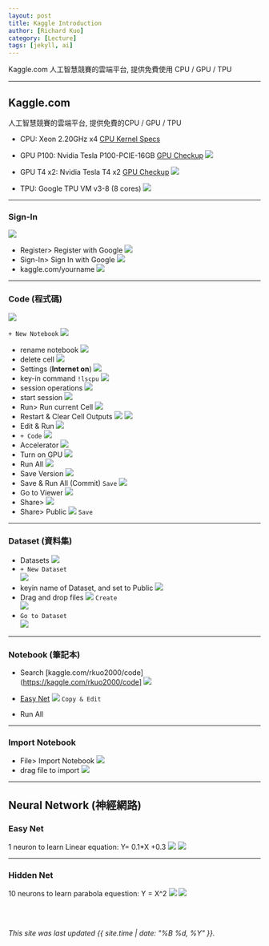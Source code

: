 ```yaml
---
layout: post
title: Kaggle Introduction
author: [Richard Kuo]
category: [Lecture]
tags: [jekyll, ai]
---
```


Kaggle.com 人工智慧競賽的雲端平台, 提供免費使用 CPU / GPU / TPU

---
## Kaggle.com
人工智慧競賽的雲端平台, 提供免費的CPU / GPU / TPU<br>
* CPU: Xeon 2.20GHz x4 [CPU Kernel Specs](https://www.kaggle.com/code/rkuo2000/cpu-kernel-specs)

* GPU P100: Nvidia Tesla P100-PCIE-16GB [GPU Checkup](https://www.kaggle.com/rkuo2000/gpu-checkup)
![](https://tpucdn.com/gpu-specs/images/c/2888-front.small.jpg)

* GPU T4 x2: Nvidia Tesla T4 x2 [GPU Checkup](https://www.kaggle.com/rkuo2000/gpu-checkup)
![](https://tpucdn.com/gpu-specs/images/c/3316-front.small.jpg)

* TPU: Google TPU VM v3-8 (8 cores)
![](https://storage.googleapis.com/kaggle-media/tpu/tpu_rule_of_thumb.png)

---
### Sign-In
![](https://github.com/rkuo2000/AI-course/blob/gh-pages/images/Kaggle.png?raw=true)
* Register> Register with Google
![](https://github.com/rkuo2000/AI-course/blob/gh-pages/images/Kaggle_Register.png?raw=true)
* Sign-In> Sign In with Google
![](https://github.com/rkuo2000/AI-course/blob/gh-pages/images/Kaggle_Sign_In.png?raw=true)
* kaggle.com/yourname
![](https://github.com/rkuo2000/AI-course/blob/gh-pages/images/Kaggle_home.png?raw=true)

---
### Code (程式碼)
![](https://github.com/rkuo2000/AI-course/blob/gh-pages/images/Kaggle_Code.png?raw=true)

`+ New Notebook`
![](https://github.com/rkuo2000/AI-course/blob/gh-pages/images/Kaggle_+New_Notebook.png?raw=true)
* rename notebook
![](https://github.com/rkuo2000/AI-course/blob/gh-pages/images/Kaggle_rename_notebook.png?raw=true)
* delete cell
![](https://github.com/rkuo2000/AI-course/blob/gh-pages/images/Kaggle_delete_cell.png?raw=true)
* Settings (**Internet on**)
![](https://github.com/rkuo2000/AI-course/blob/gh-pages/images/Kaggle_Settings.png?raw=true)
* key-in command `!lscpu`
![](https://github.com/rkuo2000/AI-course/blob/gh-pages/images/Kaggle_keyin_command.png?raw=true)
* session operations
![](https://github.com/rkuo2000/AI-course/blob/gh-pages/images/Kaggle_session_operations.png?raw=true)
* start session 
![](https://github.com/rkuo2000/AI-course/blob/gh-pages/images/Kaggle_session_starting.png?raw=true)
* Run> Run current Cell
![](https://github.com/rkuo2000/AI-course/blob/gh-pages/images/Kaggle_Run_current_cell.png?raw=true)
* Restart & Clear Cell Outputs
![](https://github.com/rkuo2000/AI-course/blob/gh-pages/images/Kaggle_Restart_Clear_Cell_Outputs.png?raw=true)
![](https://github.com/rkuo2000/AI-course/blob/gh-pages/images/Kaggle_Restart_clear_cell_outputs.png?raw=true)
* Edit & Run
![](https://github.com/rkuo2000/AI-course/blob/gh-pages/images/Kaggle_edit_and_run.png?raw=true)
* `+ Code`
![](https://github.com/rkuo2000/AI-course/blob/gh-pages/images/Kaggle_add_code.png?raw=true)
* Accelerator 
![](https://github.com/rkuo2000/AI-course/blob/gh-pages/images/Kaggle_Accelerator.png?raw=true)
* Turn on GPU
![](https://github.com/rkuo2000/AI-course/blob/gh-pages/images/Kaggle_Turn_on_GPU.png?raw=true)
* Run All
![](https://github.com/rkuo2000/AI-course/blob/gh-pages/images/Kaggle_run_all.png?raw=true)
* Save Version
![](https://github.com/rkuo2000/AI-course/blob/gh-pages/images/Kaggle_Save_Version.png?raw=true)
* Save & Run All (Commit) 
`Save`
![](https://github.com/rkuo2000/AI-course/blob/gh-pages/images/Kaggle_Save_and_Run_All.png?raw=true)
* Go to Viewer
![](https://github.com/rkuo2000/AI-course/blob/gh-pages/images/Kaggle_Go_to_Viewer.png?raw=true)
* Share> 
![](https://github.com/rkuo2000/AI-course/blob/gh-pages/images/Kaggle_Share.png?raw=true)
* Share> Public
![](https://github.com/rkuo2000/AI-course/blob/gh-pages/images/Kaggle_Share_Public.png?raw=true)
`Save`<br>

---
### Dataset (資料集)
* Datasets
![](https://github.com/rkuo2000/AI-course/blob/gh-pages/images/Kaggle_Datasets.png?raw=true)
* `+ New Dataset`<br>
![](https://github.com/rkuo2000/AI-course/blob/gh-pages/images/Kaggle_New_Dataset.png?raw=true)
* keyin name of Dataset, and set to Public
![](https://github.com/rkuo2000/AI-course/blob/gh-pages/images/Kaggle_New_Dataset_keyin_name.png?raw=true)
* Drag and drop files 
![](https://github.com/rkuo2000/AI-course/blob/gh-pages/images/Kaggle_New_Dataset_drag_and_drop_files.png?raw=true)
`Create`<br>
![](https://github.com/rkuo2000/AI-course/blob/gh-pages/images/Kaggle_New_Dataset_create_success.png?raw=true)
* `Go to Dataset`<br>
![](https://github.com/rkuo2000/AI-course/blob/gh-pages/images/Kaggle_Go_to_Dataset.png?raw=true)

---
### Notebook (筆記本)
* Search [kaggle.com/rkuo2000/code](https://kaggle.com/rkuo2000/code]
![](https://github.com/rkuo2000/AI-course/blob/gh-pages/images/Kaggle_Code_search.png?raw=true)

* [Easy Net](https://www.kaggle.com/code/rkuo2000/easy-net)
![](https://github.com/rkuo2000/AI-course/blob/gh-pages/images/Kaggle_Code_Easy_Net.png?raw=true)
`Copy & Edit`<br>
* Run All

---
### Import Notebook
* File> Import Notebook
![](https://github.com/rkuo2000/AI-course/blob/gh-pages/images/Kaggle_File_import_notebook.png?raw=true)
* drag file to import
![](https://github.com/rkuo2000/AI-course/blob/gh-pages/images/Kaggle_import_notebook.png?raw=true)

---
## Neural Network (神經網路)

### Easy Net
1 neuron to learn Linear equation: Y= 0.1*X +0.3
![](https://github.com/rkuo2000/AI-course/blob/gh-pages/images/Kaggle_Easy_Net.png?raw=true)
![](https://github.com/rkuo2000/AI-course/blob/gh-pages/images/Kaggle_Easy_Net_plot_prediction.png?raw=true)

---
### Hidden Net
10 neurons to learn parabola equestion: Y = X^2
![](https://github.com/rkuo2000/AI-course/blob/gh-pages/images/Kaggle_Hidden_Net.png?raw=true)
![](https://github.com/rkuo2000/AI-course/blob/gh-pages/images/Kaggle_Hidden_Net_plot_prediction.png?raw=true)

<br>
<br>

*This site was last updated {{ site.time | date: "%B %d, %Y" }}.*

